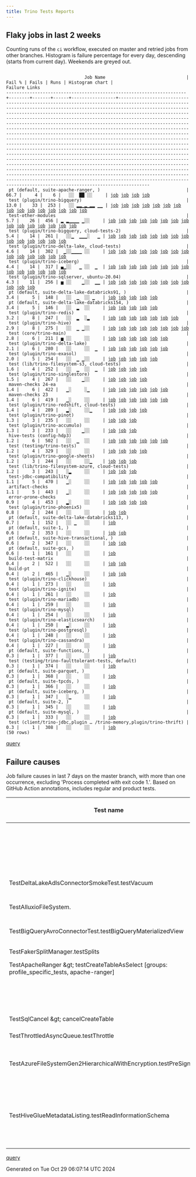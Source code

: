 ```yaml
---
title: Trino Tests Reports
---
```


## Flaky jobs in last 2 weeks

Counting runs of the `ci` workflow, executed on master and retried jobs from other branches.
Histogram is failure percentage for every day, descending (starts from current day).
Weekends are greyed out.
<pre><code>
                              Job Name                               | Fail % | Fails | Runs | Histogram chart |                                                                                                                                                                                                                                                                                                                                                                                                                                                                                                                                                                                                                  Failure Links                                                                                                                                                                                                                                                                                                                                                                                                                                                                                                                                                                                                                   
---------------------------------------------------------------------+--------+-------+------+-----------------+--------------------------------------------------------------------------------------------------------------------------------------------------------------------------------------------------------------------------------------------------------------------------------------------------------------------------------------------------------------------------------------------------------------------------------------------------------------------------------------------------------------------------------------------------------------------------------------------------------------------------------------------------------------------------------------------------------------------------------------------------------------------------------------------------------------------------------------------------------------------------------------------------------------------------------------------------------------------------------------------------------------------------------------------------------------------------------------------------------------------------------------------------------------------------------------------------------------------------------------------------
 pt (default, suite-apache-ranger, )                                 |   66.7 |     4 |    6 |   ░░  ██ ░░     | <a href="https://github.com/trinodb/trino/actions/runs/11474650113/job/31931316229">job</a> <a href="https://github.com/trinodb/trino/actions/runs/11475710373/job/31934638391">job</a> <a href="https://github.com/trinodb/trino/actions/runs/11484459097/job/31962769344">job</a> <a href="https://github.com/trinodb/trino/actions/runs/11466001479/job/31906256907">job</a>                                                                                                                                                                                                                                                                                                                                                                                                                                                                                                                                                                                                                                                                                                                                                                                                                                                                                                                  
 test (plugin/trino-bigquery)                                        |   13.0 |    33 |  253 |   ░░ ▂▂▁▂▁▂▂ ▁▁ | <a href="https://github.com/trinodb/trino/actions/runs/11511346603/job/32044673588">job</a> <a href="https://github.com/trinodb/trino/actions/runs/11498429965/job/32004267237">job</a> <a href="https://github.com/trinodb/trino/actions/runs/11498830417/job/32005558499">job</a> <a href="https://github.com/trinodb/trino/actions/runs/11509181287/job/32038827244">job</a> <a href="https://github.com/trinodb/trino/actions/runs/11478815806/job/31943851046">job</a> <a href="https://github.com/trinodb/trino/actions/runs/11485165427/job/31964678267">job</a> <a href="https://github.com/trinodb/trino/actions/runs/11486370426/job/31968576914">job</a> <a href="https://github.com/trinodb/trino/actions/runs/11486859073/job/31970152565">job</a> <a href="https://github.com/trinodb/trino/actions/runs/11488326409/job/31974869351">job</a> <a href="https://github.com/trinodb/trino/actions/runs/11458751461/job/31881870267">job</a> <a href="https://github.com/trinodb/trino/actions/runs/11463950311/job/31899103201">job</a> <a href="https://github.com/trinodb/trino/actions/runs/11431314729/job/31800158019">job</a> <a href="https://github.com/trinodb/trino/actions/runs/11431666809/job/31801003723">job</a> <a href="https://github.com/trinodb/trino/actions/runs/11438245851/job/31819505860">job</a> <a href="https://github.com/trinodb/trino/actions/runs/11438245851/job/31819505860">job</a>  
 test-other-modules                                                  |    5.7 |    26 |  456 | ▂ ▂▁▁▁▁ ▁░░     | <a href="https://github.com/trinodb/trino/actions/runs/11564993634/job/32191232423">job</a> <a href="https://github.com/trinodb/trino/actions/runs/11564993634/job/32191232423">job</a> <a href="https://github.com/trinodb/trino/actions/runs/11537236336/job/32114410764">job</a> <a href="https://github.com/trinodb/trino/actions/runs/11531607912/job/32102502173">job</a> <a href="https://github.com/trinodb/trino/actions/runs/11510548671/job/32042546422">job</a> <a href="https://github.com/trinodb/trino/actions/runs/11510548671/job/32042546422">job</a> <a href="https://github.com/trinodb/trino/actions/runs/11510548671/job/32043106652">job</a> <a href="https://github.com/trinodb/trino/actions/runs/11510548671/job/32043106652">job</a> <a href="https://github.com/trinodb/trino/actions/runs/11513454496/job/32050184041">job</a> <a href="https://github.com/trinodb/trino/actions/runs/11504748902/job/32024931689">job</a> <a href="https://github.com/trinodb/trino/actions/runs/11507317315/job/32033218876">job</a> <a href="https://github.com/trinodb/trino/actions/runs/11509181287/job/32038804199">job</a> <a href="https://github.com/trinodb/trino/actions/runs/11481568288/job/31952564620">job</a> <a href="https://github.com/trinodb/trino/actions/runs/11485165427/job/31964607680">job</a> <a href="https://github.com/trinodb/trino/actions/runs/11487102368/job/31970891007">job</a>  
 test (plugin/trino-bigquery, cloud-tests-2)                         |    5.4 |    14 |  261 |   ░░▁  ▁▁▁░   ▁ | <a href="https://github.com/trinodb/trino/actions/runs/11555515002/job/32161183364">job</a> <a href="https://github.com/trinodb/trino/actions/runs/11515778575/job/32057158027">job</a> <a href="https://github.com/trinodb/trino/actions/runs/11515778575/job/32057158027">job</a> <a href="https://github.com/trinodb/trino/actions/runs/11485159625/job/31964646515">job</a> <a href="https://github.com/trinodb/trino/actions/runs/11459618886/job/31884567035">job</a> <a href="https://github.com/trinodb/trino/actions/runs/11459618886/job/31884567035">job</a> <a href="https://github.com/trinodb/trino/actions/runs/11462480352/job/31894083628">job</a> <a href="https://github.com/trinodb/trino/actions/runs/11438245851/job/31819506631">job</a> <a href="https://github.com/trinodb/trino/actions/runs/11438245851/job/31819506631">job</a> <a href="https://github.com/trinodb/trino/actions/runs/11438245851/job/31822456669">job</a> <a href="https://github.com/trinodb/trino/actions/runs/11438245851/job/31822456669">job</a> <a href="https://github.com/trinodb/trino/actions/runs/11422842598/job/31781320179">job</a> <a href="https://github.com/trinodb/trino/actions/runs/11337589498/job/31529451339">job</a> <a href="https://github.com/trinodb/trino/actions/runs/11350021672/job/31567562937">job</a>                                                                                  
 test (plugin/trino-delta-lake, cloud-tests)                         |    4.6 |    14 |  302 |  ▁░░▁▁▁▁ ░░     | <a href="https://github.com/trinodb/trino/actions/runs/11553477337/job/32154825240">job</a> <a href="https://github.com/trinodb/trino/actions/runs/11562252906/job/32183070262">job</a> <a href="https://github.com/trinodb/trino/actions/runs/11514105566/job/32052097734">job</a> <a href="https://github.com/trinodb/trino/actions/runs/11515826667/job/32057300427">job</a> <a href="https://github.com/trinodb/trino/actions/runs/11519292158/job/32068014481">job</a> <a href="https://github.com/trinodb/trino/actions/runs/11507317315/job/32033279899">job</a> <a href="https://github.com/trinodb/trino/actions/runs/11509181287/job/32038829409">job</a> <a href="https://github.com/trinodb/trino/actions/runs/11477122391/job/31938603612">job</a> <a href="https://github.com/trinodb/trino/actions/runs/11477122391/job/31938603612">job</a> <a href="https://github.com/trinodb/trino/actions/runs/11477122391/job/31938603612">job</a> <a href="https://github.com/trinodb/trino/actions/runs/11479497645/job/31946001787">job</a> <a href="https://github.com/trinodb/trino/actions/runs/11458819386/job/31882098636">job</a> <a href="https://github.com/trinodb/trino/actions/runs/11462164426/job/31893035744">job</a> <a href="https://github.com/trinodb/trino/actions/runs/11463950311/job/31899107870">job</a>                                                                                  
 test (plugin/trino-iceberg)                                         |    4.4 |    14 |  317 | ▄▁░░   ▁ ░░  ▁  | <a href="https://github.com/trinodb/trino/actions/runs/11552759452/job/32193180985">job</a> <a href="https://github.com/trinodb/trino/actions/runs/11552759452/job/32193180985">job</a> <a href="https://github.com/trinodb/trino/actions/runs/11550490225/job/32145639969">job</a> <a href="https://github.com/trinodb/trino/actions/runs/11552094053/job/32150535229">job</a> <a href="https://github.com/trinodb/trino/actions/runs/11552759452/job/32152566362">job</a> <a href="https://github.com/trinodb/trino/actions/runs/11552759452/job/32152566362">job</a> <a href="https://github.com/trinodb/trino/actions/runs/11475793529/job/31934496426">job</a> <a href="https://github.com/trinodb/trino/actions/runs/11476786368/job/31937609992">job</a> <a href="https://github.com/trinodb/trino/actions/runs/11458751461/job/31881880184">job</a> <a href="https://github.com/trinodb/trino/actions/runs/11459618886/job/31884574354">job</a> <a href="https://github.com/trinodb/trino/actions/runs/11459618886/job/31884574354">job</a> <a href="https://github.com/trinodb/trino/actions/runs/11448859168/job/31853308876">job</a> <a href="https://github.com/trinodb/trino/actions/runs/11359681622/job/31596181425">job</a> <a href="https://github.com/trinodb/trino/actions/runs/11359681622/job/31596181425">job</a>                                                                                  
 test (plugin/trino-sqlserver, ubuntu-20.04)                         |    4.3 |    11 |  256 | ▅ ░░    ▁░░  ▁▁ | <a href="https://github.com/trinodb/trino/actions/runs/11564993634/job/32191286159">job</a> <a href="https://github.com/trinodb/trino/actions/runs/11564993634/job/32191286159">job</a> <a href="https://github.com/trinodb/trino/actions/runs/11510786207/job/32043194838">job</a> <a href="https://github.com/trinodb/trino/actions/runs/11448477750/job/31852158925">job</a> <a href="https://github.com/trinodb/trino/actions/runs/11448477750/job/31852158925">job</a> <a href="https://github.com/trinodb/trino/actions/runs/11392224366/job/31697871028">job</a> <a href="https://github.com/trinodb/trino/actions/runs/11369747939/job/31627990039">job</a> <a href="https://github.com/trinodb/trino/actions/runs/11375420727/job/31646082574">job</a> <a href="https://github.com/trinodb/trino/actions/runs/11375420727/job/31646082574">job</a> <a href="https://github.com/trinodb/trino/actions/runs/11341389153/job/31539635638">job</a> <a href="https://github.com/trinodb/trino/actions/runs/11350688308/job/31569731974">job</a>                                                                                                                                                                                                                                                                                                                                  
 pt (default, suite-delta-lake-databricks91, )                       |    3.4 |     5 |  148 |   ░░  ▁  ░░ ▁   | <a href="https://github.com/trinodb/trino/actions/runs/11473565113/job/31928243188">job</a> <a href="https://github.com/trinodb/trino/actions/runs/11473565113/job/31928243188">job</a> <a href="https://github.com/trinodb/trino/actions/runs/11473565113/job/31930467219">job</a> <a href="https://github.com/trinodb/trino/actions/runs/11473565113/job/31930467219">job</a> <a href="https://github.com/trinodb/trino/actions/runs/11388712148/job/31686805876">job</a>                                                                                                                                                                                                                                                                                                                                                                                                                                                                                                                                                                                                                                                                                                                                                                                                                                  
 pt (default, suite-delta-lake-databricks154, )                      |    3.4 |     5 |  146 |   ░░  ▂  ░░     | <a href="https://github.com/trinodb/trino/actions/runs/11473565113/job/31928245270">job</a> <a href="https://github.com/trinodb/trino/actions/runs/11473565113/job/31928245270">job</a> <a href="https://github.com/trinodb/trino/actions/runs/11473565113/job/31930470666">job</a> <a href="https://github.com/trinodb/trino/actions/runs/11473565113/job/31930470666">job</a> <a href="https://github.com/trinodb/trino/actions/runs/11488326409/job/31975229271">job</a>                                                                                                                                                                                                                                                                                                                                                                                                                                                                                                                                                                                                                                                                                                                                                                                                                                  
 test (plugin/trino-redis)                                           |    3.2 |     8 |  247 |   ░░  ▂  ░▂     | <a href="https://github.com/trinodb/trino/actions/runs/11477122391/job/31938614348">job</a> <a href="https://github.com/trinodb/trino/actions/runs/11477122391/job/31938614348">job</a> <a href="https://github.com/trinodb/trino/actions/runs/11477122391/job/31938614348">job</a> <a href="https://github.com/trinodb/trino/actions/runs/11477122391/job/31944697066">job</a> <a href="https://github.com/trinodb/trino/actions/runs/11477122391/job/31944697066">job</a> <a href="https://github.com/trinodb/trino/actions/runs/11420350164/job/31775983964">job</a> <a href="https://github.com/trinodb/trino/actions/runs/11420350164/job/31775983964">job</a>                                                                                                                                                                                                                                                                                                                                                                                                                                                                                                                                                                                                                                                                  
 test (plugin/trino-hive)                                            |    2.9 |     8 |  275 |   ░░  ▁ ▁░░     | <a href="https://github.com/trinodb/trino/actions/runs/11511346603/job/32044676847">job</a> <a href="https://github.com/trinodb/trino/actions/runs/11498429965/job/32004274031">job</a> <a href="https://github.com/trinodb/trino/actions/runs/11473565113/job/31928050050">job</a> <a href="https://github.com/trinodb/trino/actions/runs/11473565113/job/31928050050">job</a> <a href="https://github.com/trinodb/trino/actions/runs/11466410175/job/31907085039">job</a> <a href="https://github.com/trinodb/trino/actions/runs/11440463698/job/31826423900">job</a> <a href="https://github.com/trinodb/trino/actions/runs/11440463698/job/31829433028">job</a> <a href="https://github.com/trinodb/trino/actions/runs/11408701078/job/31747509828">job</a>                                                                                                                                                                                                                                                                                                                                                                                                                                                                                                                                                                                  
 test (core/trino-main)                                              |    2.8 |     6 |  211 | ▅ ░░     ░░     | <a href="https://github.com/trinodb/trino/actions/runs/11564993634/job/32191274300">job</a> <a href="https://github.com/trinodb/trino/actions/runs/11564993634/job/32191274300">job</a> <a href="https://github.com/trinodb/trino/actions/runs/11510786207/job/32043184205">job</a> <a href="https://github.com/trinodb/trino/actions/runs/11488326409/job/31974866078">job</a> <a href="https://github.com/trinodb/trino/actions/runs/11456188980/job/31873847080">job</a> <a href="https://github.com/trinodb/trino/actions/runs/11370442276/job/31630300987">job</a>                                                                                                                                                                                                                                                                                                                                                                                                                                                                                                                                                                                                                                                                                                                                                  
 test (plugin/trino-delta-lake)                                      |    2.1 |     6 |  280 |   ░░     ░░  ▁  | <a href="https://github.com/trinodb/trino/actions/runs/11477573969/job/31940043514">job</a> <a href="https://github.com/trinodb/trino/actions/runs/11462480352/job/31894088169">job</a> <a href="https://github.com/trinodb/trino/actions/runs/11449025798/job/31853807437">job</a> <a href="https://github.com/trinodb/trino/actions/runs/11388712148/job/31686395544">job</a> <a href="https://github.com/trinodb/trino/actions/runs/11359681622/job/31596179238">job</a> <a href="https://github.com/trinodb/trino/actions/runs/11359681622/job/31596179238">job</a>                                                                                                                                                                                                                                                                                                                                                                                                                                                                                                                                                                                                                                                                                                                                                  
 test (plugin/trino-exasol)                                          |    2.0 |     5 |  254 |   ░░  ▁ ▁░░     | <a href="https://github.com/trinodb/trino/actions/runs/11511562147/job/32045208938">job</a> <a href="https://github.com/trinodb/trino/actions/runs/11479497645/job/31946003279">job</a> <a href="https://github.com/trinodb/trino/actions/runs/11485159625/job/31964650666">job</a> <a href="https://github.com/trinodb/trino/actions/runs/11432126201/job/31802131363">job</a> <a href="https://github.com/trinodb/trino/actions/runs/11448859168/job/31853307444">job</a>                                                                                                                                                                                                                                                                                                                                                                                                                                                                                                                                                                                                                                                                                                                                                                                                                                  
 test (lib/trino-filesystem-s3, cloud-tests)                         |    1.6 |     4 |  252 |   ░░  ▁  ░░  ▁  | <a href="https://github.com/trinodb/trino/actions/runs/11475332426/job/31933018517">job</a> <a href="https://github.com/trinodb/trino/actions/runs/11475332426/job/31933018517">job</a> <a href="https://github.com/trinodb/trino/actions/runs/11369877145/job/31628397748">job</a> <a href="https://github.com/trinodb/trino/actions/runs/11374715269/job/31644033208">job</a>                                                                                                                                                                                                                                                                                                                                                                                                                                                                                                                                                                                                                                                                                                                                                                                                                                                                                                                  
 test (plugin/trino-singlestore)                                     |    1.5 |     4 |  267 |   ░░    ▁░░     | <a href="https://github.com/trinodb/trino/actions/runs/11474650113/job/31931008499">job</a> <a href="https://github.com/trinodb/trino/actions/runs/11438245851/job/31819520247">job</a> <a href="https://github.com/trinodb/trino/actions/runs/11438245851/job/31819520247">job</a> <a href="https://github.com/trinodb/trino/actions/runs/11361683885/job/31602004108">job</a>                                                                                                                                                                                                                                                                                                                                                                                                                                                                                                                                                                                                                                                                                                                                                                                                                                                                                                                  
 maven-checks 24-ea                                                  |    1.4 |     6 |  422 |   ▁░     ░▁     | <a href="https://github.com/trinodb/trino/actions/runs/11537236336/job/32114410675">job</a> <a href="https://github.com/trinodb/trino/actions/runs/11482241682/job/31954836019">job</a> <a href="https://github.com/trinodb/trino/actions/runs/11487102368/job/31970889602">job</a> <a href="https://github.com/trinodb/trino/actions/runs/11417494055/job/31769884419">job</a> <a href="https://github.com/trinodb/trino/actions/runs/11384047749/job/31670939146">job</a> <a href="https://github.com/trinodb/trino/actions/runs/11337540050/job/31529301997">job</a>                                                                                                                                                                                                                                                                                                                                                                                                                                                                                                                                                                                                                                                                                                                                                  
 maven-checks 23                                                     |    1.4 |     6 |  419 |   ▁░     ░░     | <a href="https://github.com/trinodb/trino/actions/runs/11537236336/job/32114410415">job</a> <a href="https://github.com/trinodb/trino/actions/runs/11496321449/job/31997706355">job</a> <a href="https://github.com/trinodb/trino/actions/runs/11487102368/job/31970889056">job</a> <a href="https://github.com/trinodb/trino/actions/runs/11456845531/job/31875861471">job</a> <a href="https://github.com/trinodb/trino/actions/runs/11384047749/job/31670938779">job</a> <a href="https://github.com/trinodb/trino/actions/runs/11354087689/job/31580577103">job</a>                                                                                                                                                                                                                                                                                                                                                                                                                                                                                                                                                                                                                                                                                                                                                  
 test (plugin/trino-redshift, cloud-tests)                           |    1.4 |     4 |  289 |   ▂░     ░░▁    | <a href="https://github.com/trinodb/trino/actions/runs/11544266124/job/32129627837">job</a> <a href="https://github.com/trinodb/trino/actions/runs/11492495019/job/31986688204">job</a> <a href="https://github.com/trinodb/trino/actions/runs/11471615727/job/31922857380">job</a> <a href="https://github.com/trinodb/trino/actions/runs/11408701078/job/31747516360">job</a>                                                                                                                                                                                                                                                                                                                                                                                                                                                                                                                                                                                                                                                                                                                                                                                                                                                                                                                  
 test (plugin/trino-pinot)                                           |    1.3 |     3 |  235 |   ░░     ░░     | <a href="https://github.com/trinodb/trino/actions/runs/11510786207/job/32043192922">job</a> <a href="https://github.com/trinodb/trino/actions/runs/11455851787/job/31872805330">job</a> <a href="https://github.com/trinodb/trino/actions/runs/11432126201/job/31802134789">job</a>                                                                                                                                                                                                                                                                                                                                                                                                                                                                                                                                                                                                                                                                                                                                                                                                                                                                                                                                                                                                  
 test (plugin/trino-accumulo)                                        |    1.3 |     3 |  233 |   ░░    ▁░░     | <a href="https://github.com/trinodb/trino/actions/runs/11553477337/job/32154820154">job</a> <a href="https://github.com/trinodb/trino/actions/runs/11448477750/job/31852145323">job</a> <a href="https://github.com/trinodb/trino/actions/runs/11448477750/job/31852145323">job</a>                                                                                                                                                                                                                                                                                                                                                                                                                                                                                                                                                                                                                                                                                                                                                                                                                                                                                                                                                                                                  
 hive-tests (config-hdp3)                                            |    1.2 |     6 |  502 |   ░░  ▁  ░░     | <a href="https://github.com/trinodb/trino/actions/runs/11473565113/job/31928005574">job</a> <a href="https://github.com/trinodb/trino/actions/runs/11473565113/job/31928005574">job</a> <a href="https://github.com/trinodb/trino/actions/runs/11473565113/job/31930459256">job</a> <a href="https://github.com/trinodb/trino/actions/runs/11473565113/job/31930459256">job</a> <a href="https://github.com/trinodb/trino/actions/runs/11487102368/job/31970890450">job</a> <a href="https://github.com/trinodb/trino/actions/runs/11391536876/job/31695549609">job</a>                                                                                                                                                                                                                                                                                                                                                                                                                                                                                                                                                                                                                                                                                                                                                  
 test (testing/trino-tests)                                          |    1.2 |     4 |  329 |   ░░     ░░     | <a href="https://github.com/trinodb/trino/actions/runs/11510786207/job/32043195811">job</a> <a href="https://github.com/trinodb/trino/actions/runs/11503237806/job/32020150262">job</a> <a href="https://github.com/trinodb/trino/actions/runs/11431666809/job/31801010867">job</a> <a href="https://github.com/trinodb/trino/actions/runs/11354087689/job/31580619995">job</a>                                                                                                                                                                                                                                                                                                                                                                                                                                                                                                                                                                                                                                                                                                                                                                                                                                                                                                                  
 test (plugin/trino-google-sheets)                                   |    1.2 |     3 |  244 |   ░░     ░░▁    | <a href="https://github.com/trinodb/trino/actions/runs/11549196057/job/32141876024">job</a> <a href="https://github.com/trinodb/trino/actions/runs/11432130833/job/31802145774">job</a> <a href="https://github.com/trinodb/trino/actions/runs/11408701078/job/31747509555">job</a>                                                                                                                                                                                                                                                                                                                                                                                                                                                                                                                                                                                                                                                                                                                                                                                                                                                                                                                                                                                                  
 test (lib/trino-filesystem-azure, cloud-tests)                      |    1.2 |     3 |  243 |   ░▂     ░░     | <a href="https://github.com/trinodb/trino/actions/runs/11527400396/job/32093120107">job</a> <a href="https://github.com/trinodb/trino/actions/runs/11488326409/job/31974867744">job</a> <a href="https://github.com/trinodb/trino/actions/runs/11374715269/job/31644032618">job</a>                                                                                                                                                                                                                                                                                                                                                                                                                                                                                                                                                                                                                                                                                                                                                                                                                                                                                                                                                                                                  
 test-jdbc-compatibility                                             |    1.1 |     5 |  470 |   ▁░     ░░     | <a href="https://github.com/trinodb/trino/actions/runs/11537236336/job/32114410552">job</a> <a href="https://github.com/trinodb/trino/actions/runs/11486370426/job/31968526168">job</a> <a href="https://github.com/trinodb/trino/actions/runs/11487102368/job/31970890740">job</a> <a href="https://github.com/trinodb/trino/actions/runs/11391536876/job/31695550159">job</a> <a href="https://github.com/trinodb/trino/actions/runs/11374715269/job/31643994858">job</a>                                                                                                                                                                                                                                                                                                                                                                                                                                                                                                                                                                                                                                                                                                                                                                                                                                  
 artifact-checks                                                     |    1.1 |     5 |  443 |   ▁░     ░░     | <a href="https://github.com/trinodb/trino/actions/runs/11537236336/job/32114410130">job</a> <a href="https://github.com/trinodb/trino/actions/runs/11482241682/job/31954834592">job</a> <a href="https://github.com/trinodb/trino/actions/runs/11487102368/job/31970888300">job</a> <a href="https://github.com/trinodb/trino/actions/runs/11462480352/job/31893974692">job</a> <a href="https://github.com/trinodb/trino/actions/runs/11371935180/job/31635111790">job</a>                                                                                                                                                                                                                                                                                                                                                                                                                                                                                                                                                                                                                                                                                                                                                                                                                                  
 error-prone-checks                                                  |    0.9 |     4 |  453 |   ▂░     ░░     | <a href="https://github.com/trinodb/trino/actions/runs/11537236336/job/32114410030">job</a> <a href="https://github.com/trinodb/trino/actions/runs/11487102368/job/31970890166">job</a> <a href="https://github.com/trinodb/trino/actions/runs/11412425941/job/31758379349">job</a> <a href="https://github.com/trinodb/trino/actions/runs/11391536876/job/31695549325">job</a>                                                                                                                                                                                                                                                                                                                                                                                                                                                                                                                                                                                                                                                                                                                                                                                                                                                                                                                  
 test (plugin/trino-phoenix5)                                        |    0.8 |     2 |  244 |   ░░     ░░     | <a href="https://github.com/trinodb/trino/actions/runs/11431314729/job/31800162551">job</a> <a href="https://github.com/trinodb/trino/actions/runs/11374715269/job/31644042059">job</a>                                                                                                                                                                                                                                                                                                                                                                                                                                                                                                                                                                                                                                                                                                                                                                                                                                                                                                                                                                                                                                                                                  
 pt (default, suite-delta-lake-databricks113, )                      |    0.7 |     1 |  152 |   ░░ ▁   ░░     | <a href="https://github.com/trinodb/trino/actions/runs/11504748902/job/32025562742">job</a>                                                                                                                                                                                                                                                                                                                                                                                                                                                                                                                                                                                                                                                                                                                                                                                                                                                                                                                                                                                                                                                                                                                                                                  
 pt (default, suite-1, )                                             |    0.6 |     2 |  353 |   ░░     ░░     | <a href="https://github.com/trinodb/trino/actions/runs/11491039654/job/31982975631">job</a> <a href="https://github.com/trinodb/trino/actions/runs/11485159625/job/31965072271">job</a>                                                                                                                                                                                                                                                                                                                                                                                                                                                                                                                                                                                                                                                                                                                                                                                                                                                                                                                                                                                                                                                                                  
 pt (default, suite-hive-transactional, )                            |    0.6 |     2 |  347 |   ░░     ░░     | <a href="https://github.com/trinodb/trino/actions/runs/11511562147/job/32045380955">job</a> <a href="https://github.com/trinodb/trino/actions/runs/11498830417/job/32006025782">job</a>                                                                                                                                                                                                                                                                                                                                                                                                                                                                                                                                                                                                                                                                                                                                                                                                                                                                                                                                                                                                                                                                                  
 pt (default, suite-gcs, )                                           |    0.6 |     1 |  161 |   ░░     ░░     | <a href="https://github.com/trinodb/trino/actions/runs/11486859073/job/31970513086">job</a>                                                                                                                                                                                                                                                                                                                                                                                                                                                                                                                                                                                                                                                                                                                                                                                                                                                                                                                                                                                                                                                                                                                                                                  
 build-test-matrix                                                   |    0.4 |     2 |  522 |   ░░     ░░     | <a href="https://github.com/trinodb/trino/actions/runs/11487102368/job/31970889898">job</a> <a href="https://github.com/trinodb/trino/actions/runs/11391536876/job/31695551054">job</a>                                                                                                                                                                                                                                                                                                                                                                                                                                                                                                                                                                                                                                                                                                                                                                                                                                                                                                                                                                                                                                                                                  
 build-pt                                                            |    0.4 |     2 |  465 |   ▁░     ░░     | <a href="https://github.com/trinodb/trino/actions/runs/11537236336/job/32114409896">job</a> <a href="https://github.com/trinodb/trino/actions/runs/11487102368/job/31970889324">job</a>                                                                                                                                                                                                                                                                                                                                                                                                                                                                                                                                                                                                                                                                                                                                                                                                                                                                                                                                                                                                                                                                                  
 test (plugin/trino-clickhouse)                                      |    0.4 |     1 |  273 |   ░░     ░░     | <a href="https://github.com/trinodb/trino/actions/runs/11510786207/job/32043187094">job</a>                                                                                                                                                                                                                                                                                                                                                                                                                                                                                                                                                                                                                                                                                                                                                                                                                                                                                                                                                                                                                                                                                                                                                                  
 test (plugin/trino-ignite)                                          |    0.4 |     1 |  261 |   ░░     ░░     | <a href="https://github.com/trinodb/trino/actions/runs/11510786207/job/32043191153">job</a>                                                                                                                                                                                                                                                                                                                                                                                                                                                                                                                                                                                                                                                                                                                                                                                                                                                                                                                                                                                                                                                                                                                                                                  
 test (plugin/trino-mariadb)                                         |    0.4 |     1 |  259 |   ░░     ░░     | <a href="https://github.com/trinodb/trino/actions/runs/11510786207/job/32043191672">job</a>                                                                                                                                                                                                                                                                                                                                                                                                                                                                                                                                                                                                                                                                                                                                                                                                                                                                                                                                                                                                                                                                                                                                                                  
 test (plugin/trino-mysql)                                           |    0.4 |     1 |  254 |   ░░     ░░     | <a href="https://github.com/trinodb/trino/actions/runs/11510786207/job/32043192004">job</a>                                                                                                                                                                                                                                                                                                                                                                                                                                                                                                                                                                                                                                                                                                                                                                                                                                                                                                                                                                                                                                                                                                                                                                  
 test (plugin/trino-elasticsearch)                                   |    0.4 |     1 |  250 |   ▂░     ░░     | <a href="https://github.com/trinodb/trino/actions/runs/11537236336/job/32114427583">job</a>                                                                                                                                                                                                                                                                                                                                                                                                                                                                                                                                                                                                                                                                                                                                                                                                                                                                                                                                                                                                                                                                                                                                                                  
 test (plugin/trino-postgresql)                                      |    0.4 |     1 |  248 |   ░░     ░░     | <a href="https://github.com/trinodb/trino/actions/runs/11510786207/job/32043193106">job</a>                                                                                                                                                                                                                                                                                                                                                                                                                                                                                                                                                                                                                                                                                                                                                                                                                                                                                                                                                                                                                                                                                                                                                                  
 test (plugin/trino-cassandra)                                       |    0.4 |     1 |  227 |   ░░     ░░     | <a href="https://github.com/trinodb/trino/actions/runs/11456844160/job/31875948135">job</a>                                                                                                                                                                                                                                                                                                                                                                                                                                                                                                                                                                                                                                                                                                                                                                                                                                                                                                                                                                                                                                                                                                                                                                  
 pt (default, suite-functions, )                                     |    0.3 |     1 |  377 |   ░░     ░░     | <a href="https://github.com/trinodb/trino/actions/runs/11510786207/job/32043391137">job</a>                                                                                                                                                                                                                                                                                                                                                                                                                                                                                                                                                                                                                                                                                                                                                                                                                                                                                                                                                                                                                                                                                                                                                                  
 test (testing/trino-faulttolerant-tests, default)                   |    0.3 |     1 |  374 |   ░░     ░░     | <a href="https://github.com/trinodb/trino/actions/runs/11510786207/job/32043195020">job</a>                                                                                                                                                                                                                                                                                                                                                                                                                                                                                                                                                                                                                                                                                                                                                                                                                                                                                                                                                                                                                                                                                                                                                                  
 pt (default, suite-parquet, )                                       |    0.3 |     1 |  368 |   ░░     ░░     | <a href="https://github.com/trinodb/trino/actions/runs/11510786207/job/32043391978">job</a>                                                                                                                                                                                                                                                                                                                                                                                                                                                                                                                                                                                                                                                                                                                                                                                                                                                                                                                                                                                                                                                                                                                                                                  
 pt (default, suite-tpcds, )                                         |    0.3 |     1 |  366 |   ░░     ░░     | <a href="https://github.com/trinodb/trino/actions/runs/11510786207/job/32043391422">job</a>                                                                                                                                                                                                                                                                                                                                                                                                                                                                                                                                                                                                                                                                                                                                                                                                                                                                                                                                                                                                                                                                                                                                                                  
 pt (default, suite-iceberg, )                                       |    0.3 |     1 |  347 |   ░▁     ░░     | <a href="https://github.com/trinodb/trino/actions/runs/11527400396/job/32093305078">job</a>                                                                                                                                                                                                                                                                                                                                                                                                                                                                                                                                                                                                                                                                                                                                                                                                                                                                                                                                                                                                                                                                                                                                                                  
 pt (default, suite-2, )                                             |    0.3 |     1 |  345 |   ░░     ░░     | <a href="https://github.com/trinodb/trino/actions/runs/11381789037/job/31664587604">job</a>                                                                                                                                                                                                                                                                                                                                                                                                                                                                                                                                                                                                                                                                                                                                                                                                                                                                                                                                                                                                                                                                                                                                                                  
 pt (default, suite-mysql, )                                         |    0.3 |     1 |  333 |   ░░     ░░     | <a href="https://github.com/trinodb/trino/actions/runs/11552094053/job/32151064736">job</a>                                                                                                                                                                                                                                                                                                                                                                                                                                                                                                                                                                                                                                                                                                                                                                                                                                                                                                                                                                                                                                                                                                                                                                  
 test (client/trino-jdbc,plugin … /trino-memory,plugin/trino-thrift) |    0.3 |     1 |  308 |   ░░     ░░     | <a href="https://github.com/trinodb/trino/actions/runs/11475710373/job/31934199244">job</a>                                                                                                                                                                                                                                                                                                                                                                                                                                                                                                                                                                                                                                                                                                                                                                                                                                                                                                                                                                                                                                                                                                                                                                  
(50 rows)
</code></pre>
[query](https://github.com/trinodb/reports/blob/71171b99add55077336f93f8fcba4f602df2f1da/sql/tests/jobs.sql)

## Failure causes

Job failure causes in last 7 days on the master branch, with more than one occurrence,
excluding 'Process completed with exit code 1.'.
Based on GitHub Action annotations, includes regular and product tests.

| Test name                                                                                       | Message                                                                                                                                                                                                                                                                                       | Test failures | Run failures | % of runs | First seen at           | Last seen at            | Failure Links                                                                                                                                                                                                                                                                                                                                                                                                    |
| ----------------------------------------------------------------------------------------------- | --------------------------------------------------------------------------------------------------------------------------------------------------------------------------------------------------------------------------------------------------------------------------------------------- | -------------:| ------------:| ---------:| ----------------------- | ----------------------- | ---------------------------------------------------------------------------------------------------------------------------------------------------------------------------------------------------------------------------------------------------------------------------------------------------------------------------------------------------------------------------------------------------------------- |
|                                                                                                 | Canceling since a higher priority waiting request for 'workflow=ci,\&lt;br/\&gt;                                                                                                                                                                                                                    |            20 |            2 |       0.3 | 2024-10-24 00:23:36.000 | 2024-10-29 02:45:16.000 | <a href="https://github.com/trinodb/trino/actions/runs/11490281026/job/31980692168">job</a> <a href="https://github.com/trinodb/trino/actions/runs/11490281026/job/31980692475">job</a> <a href="https://github.com/trinodb/trino/actions/runs/11490281026/job/31980692682">job</a> <a href="https://github.com/trinodb/trino/actions/runs/11490281026/job/31980692908">job</a> <a href="https://github.com/trinodb/trino/actions/runs/11490281026/job/31980693219">job</a>  |
|                                                                                                 | The operation was canceled.                                                                                                                                                                                                                                                                   |            15 |            6 |       0.8 | 2024-10-23 06:22:49.000 | 2024-10-29 02:45:16.000 | <a href="https://github.com/trinodb/trino/actions/runs/11473565113/job/31928050050">job</a> <a href="https://github.com/trinodb/trino/actions/runs/11479497645/job/31946003279">job</a> <a href="https://github.com/trinodb/trino/actions/runs/11485159625/job/31964650666">job</a> <a href="https://github.com/trinodb/trino/actions/runs/11511562147/job/32045208938">job</a> <a href="https://github.com/trinodb/trino/actions/runs/11544266124/job/32129627837">job</a>  |
| TestDeltaLakeAdlsConnectorSmokeTest.testVacuum                                                  | expected: \&lt;br/\&gt;                                                                                                                                                                                                                                                                             |             7 |            7 |       1.0 | 2024-10-22 11:23:30.000 | 2024-10-28 20:57:44.000 | <a href="https://github.com/trinodb/trino/actions/runs/11458819386/job/31882098636">job</a> <a href="https://github.com/trinodb/trino/actions/runs/11463950311/job/31899107870">job</a> <a href="https://github.com/trinodb/trino/actions/runs/11477122391/job/31938603612">job</a> <a href="https://github.com/trinodb/trino/actions/runs/11507317315/job/32033279899">job</a> <a href="https://github.com/trinodb/trino/actions/runs/11519292158/job/32068014481">job</a>  |
| TestAlluxioFileSystem.                                                                          | org.testcontainers.containers.ContainerLaunchException: Container startup failed for image alluxio/alluxio:2.9.5                                                                                                                                                                              |             5 |            5 |       0.7 | 2024-10-22 20:32:21.000 | 2024-10-25 20:36:05.000 | <a href="https://github.com/trinodb/trino/actions/runs/11467666093/job/31911074971">job</a> <a href="https://github.com/trinodb/trino/actions/runs/11481568288/job/31952564620">job</a> <a href="https://github.com/trinodb/trino/actions/runs/11485165427/job/31964607680">job</a> <a href="https://github.com/trinodb/trino/actions/runs/11513454496/job/32050184041">job</a> <a href="https://github.com/trinodb/trino/actions/runs/11524748692/job/32085587921">job</a>  |
| TestBigQueryAvroConnectorTest.testBigQueryMaterializedView                                      | No valid spans, queries were executing concurrently                                                                                                                                                                                                                                           |             5 |            5 |       0.7 | 2024-10-22 16:13:13.000 | 2024-10-24 12:19:05.000 | <a href="https://github.com/trinodb/trino/actions/runs/11463950311/job/31899103201">job</a> <a href="https://github.com/trinodb/trino/actions/runs/11485165427/job/31964678267">job</a> <a href="https://github.com/trinodb/trino/actions/runs/11488326409/job/31974869351">job</a> <a href="https://github.com/trinodb/trino/actions/runs/11488329614/job/31974879772">job</a> <a href="https://github.com/trinodb/trino/actions/runs/11498830417/job/32005558499">job</a>  |
| TestFakerSplitManager.testSplits                                                                | Expecting ArrayList:\&lt;br/\&gt;                                                                                                                                                                                                                                                                   |             3 |            3 |       0.4 | 2024-10-24 18:16:20.000 | 2024-10-25 00:06:11.000 | <a href="https://github.com/trinodb/trino/actions/runs/11504748902/job/32024931689">job</a> <a href="https://github.com/trinodb/trino/actions/runs/11507317315/job/32033218876">job</a> <a href="https://github.com/trinodb/trino/actions/runs/11509181287/job/32038804199">job</a>                                                                                                                                                                  |
| TestApacheRanger \&gt; testCreateTableAsSelect \[groups: profile\_specific\_tests, apache-ranger\] | Guice configuration errors:\&lt;br/\&gt;                                                                                                                                                                                                                                                            |             3 |            3 |       0.4 | 2024-10-23 07:07:00.000 | 2024-10-23 17:00:07.000 | <a href="https://github.com/trinodb/trino/actions/runs/11474650113/job/31931316229">job</a> <a href="https://github.com/trinodb/trino/actions/runs/11475710373/job/31934638391">job</a> <a href="https://github.com/trinodb/trino/actions/runs/11484459097/job/31962769344">job</a>                                                                                                                                                                  |
|                                                                                                 | ImportOrder: Wrong order for 'org.elasticsearch.index.query.NestedQueryBuilder' import.                                                                                                                                                                                                       |             2 |            1 |       0.1 | 2024-10-27 03:43:40.000 | 2024-10-27 03:43:43.000 | <a href="https://github.com/trinodb/trino/actions/runs/11537236336/job/32114410415">job</a> <a href="https://github.com/trinodb/trino/actions/runs/11537236336/job/32114410675">job</a>                                                                                                                                                                                                                                                  |
|                                                                                                 | PR requires a rebase. Found: 1 merge commits.                                                                                                                                                                                                                                                 |             2 |            2 |       0.3 | 2024-10-25 02:30:12.000 | 2024-10-29 02:15:20.000 | <a href="https://github.com/trinodb/trino/actions/runs/11510786207/job/32043151949">job</a> <a href="https://github.com/trinodb/trino/actions/runs/11566030791/job/32194017762">job</a>                                                                                                                                                                                                                                                  |
| TestSqlCancel \&gt; cancelCreateTable                                                              | Cannot invoke "org.eclipse.jetty.util.Pool.acquire\(\)" because "this.pool" is null                                                                                                                                                                                                           |             2 |            2 |       0.3 | 2024-10-23 18:03:41.000 | 2024-10-24 02:07:14.000 | <a href="https://github.com/trinodb/trino/actions/runs/11485159625/job/31965072271">job</a> <a href="https://github.com/trinodb/trino/actions/runs/11491039654/job/31982975631">job</a>                                                                                                                                                                                                                                                  |
| TestThrottledAsyncQueue.testThrottle                                                            | Expecting value to be false but was true                                                                                                                                                                                                                                                      |             2 |            2 |       0.3 | 2024-10-24 11:55:28.000 | 2024-10-25 03:50:31.000 | <a href="https://github.com/trinodb/trino/actions/runs/11498429965/job/32004274031">job</a> <a href="https://github.com/trinodb/trino/actions/runs/11511346603/job/32044676847">job</a>                                                                                                                                                                                                                                                  |
| TestAzureFileSystemGen2HierarchicalWithEncryption.testPreSignedUris                             | Failed to retrieve, got response code: 403, body: ﻿\&lt;?xml version="1.0" encoding="utf-8"?\&gt;\&lt;Error\&gt;\&lt;Code\&gt;AuthenticationFailed\&lt;/Code\&gt;\&lt;Message\&gt;Server failed to authenticate the request. Make sure the value of Authorization header is formed correctly including the signature.\&lt;br/\&gt; |             2 |            2 |       0.3 | 2024-10-23 21:27:08.000 | 2024-10-26 01:02:40.000 | <a href="https://github.com/trinodb/trino/actions/runs/11488326409/job/31974867744">job</a> <a href="https://github.com/trinodb/trino/actions/runs/11527400396/job/32093120107">job</a>                                                                                                                                                                                                                                                  |
|                                                                                                 | The action has timed out.                                                                                                                                                                                                                                                                     |             2 |            2 |       0.3 | 2024-10-23 07:06:51.000 | 2024-10-24 09:28:25.000 | <a href="https://github.com/trinodb/trino/actions/runs/11474650113/job/31931008499">job</a> <a href="https://github.com/trinodb/trino/actions/runs/11496321449/job/31997706355">job</a>                                                                                                                                                                                                                                                  |
| TestHiveGlueMetadataListing.testReadInformationSchema                                           | Error listing tables for catalog hive: com.google.common.util.concurrent.UncheckedExecutionException: java.lang.NullPointerException: Cannot invoke "String.hashCode\(\)" because "\&lt;local2\&gt;" is null                                                                                        |             2 |            1 |       0.1 | 2024-10-23 05:26:58.000 | 2024-10-23 06:47:23.000 | <a href="https://github.com/trinodb/trino/actions/runs/11473565113/job/31928005574">job</a> <a href="https://github.com/trinodb/trino/actions/runs/11473565113/job/31930459256">job</a>                                                                                                                                                                                                                                                  |
|                                                                                                 | unable to access 'https://github.com/trinodb/trino/': The requested URL returned error: 504                                                                                                                                                                                                   |             2 |            1 |       0.1 | 2024-10-23 09:48:35.000 | 2024-10-23 09:48:35.000 | <a href="https://github.com/trinodb/trino/actions/runs/11477122391/job/31938612006">job</a> <a href="https://github.com/trinodb/trino/actions/runs/11477122391/job/31944695143">job</a>                                                                                                                                                                                                                                                  |

[query](https://github.com/trinodb/reports/blob/71171b99add55077336f93f8fcba4f602df2f1da/sql/tests/annotations.sql)

Generated on Tue Oct 29 06:07:14 UTC 2024
